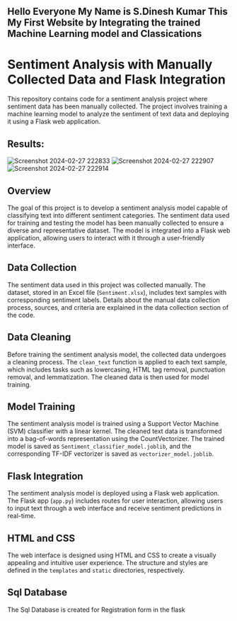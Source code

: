 ## Hello Everyone My Name is S.Dinesh Kumar This My First Website by Integrating the trained Machine Learning model and Classications 

# Sentiment Analysis with Manually Collected Data and Flask Integration

This repository contains code for a sentiment analysis project where sentiment data has been manually collected. The project involves training a machine learning model to analyze the sentiment of text data and deploying it using a Flask web application.

## Results:
![Screenshot 2024-02-27 222833](https://github.com/SDineshKumar1304/Data_Science/assets/125432987/b956f999-e2a4-4ee0-8f80-7dd14a627fe2)
![Screenshot 2024-02-27 222907](https://github.com/SDineshKumar1304/Data_Science/assets/125432987/3962437a-e92c-40ec-88c0-3a7ac6a1d880)
![Screenshot 2024-02-27 222914](https://github.com/SDineshKumar1304/Data_Science/assets/125432987/094f18f8-7648-4c50-a62b-a64f82d6e62f)


## Overview

The goal of this project is to develop a sentiment analysis model capable of classifying text into different sentiment categories. The sentiment data used for training and testing the model has been manually collected to ensure a diverse and representative dataset. The model is integrated into a Flask web application, allowing users to interact with it through a user-friendly interface.

## Data Collection

The sentiment data used in this project was collected manually. The dataset, stored in an Excel file (`Sentiment.xlsx`), includes text samples with corresponding sentiment labels. Details about the manual data collection process, sources, and criteria are explained in the data collection section of the code.

## Data Cleaning

Before training the sentiment analysis model, the collected data undergoes a cleaning process. The `clean_text` function is applied to each text sample, which includes tasks such as lowercasing, HTML tag removal, punctuation removal, and lemmatization. The cleaned data is then used for model training.

## Model Training

The sentiment analysis model is trained using a Support Vector Machine (SVM) classifier with a linear kernel. The cleaned text data is transformed into a bag-of-words representation using the CountVectorizer. The trained model is saved as `Sentiment_classifier_model.joblib`, and the corresponding TF-IDF vectorizer is saved as `vectorizer_model.joblib`.

## Flask Integration

The sentiment analysis model is deployed using a Flask web application. The Flask app (`app.py`) includes routes for user interaction, allowing users to input text through a web interface and receive sentiment predictions in real-time.

## HTML and CSS

The web interface is designed using HTML and CSS to create a visually appealing and intuitive user experience. The structure and styles are defined in the `templates` and `static` directories, respectively.
## Sql Database 

The Sql Database is created for Registration form in the flask

